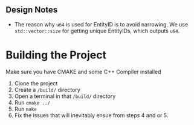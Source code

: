 ## Design Notes

- The reason why `u64` is used for EntityID is to avoid narrowing. We use
  `std::vector::size` for getting unique EntityIDs, which outputs `u64`.

# Building the Project
Make sure you have CMAKE and some C++ Compiler installed
1. Clone the project
2. Create a `/build/` directory
3. Open a terminal in that `/build/` directory
4. Run `cmake ../`
5. Run `make `
6. Fix the issues that will inevitably ensue from steps 4 and or 5.